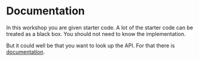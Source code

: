 # Documentation
In this workshop you are given starter code. A lot of the starter code can be treated as a black box. You should not need to know the implementation.

But it could well be that you want to look up the API. For that there is [documentation](./doc/eschers/index.html).
